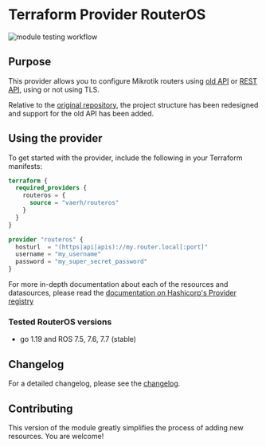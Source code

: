 # Terraform Provider RouterOS

![module testing workflow](https://github.com/vaerh/terraform-provider-routeros/actions/workflows/module_testing.yml/badge.svg?branch=main)

## Purpose

This provider allows you to configure Mikrotik routers using [old API](https://help.mikrotik.com/docs/display/ROS/API) 
or [REST API](https://help.mikrotik.com/docs/display/ROS/REST+API), using or not using TLS.

Relative to the [original repository](https://github.com/GNewbury1/terraform-provider-routeros), 
the project structure has been redesigned and support for the old API has been added.

## Using the provider

To get started with the provider, include the following in your Terraform manifests:

```terraform
terraform {
  required_providers {
    routeros = {
      source = "vaerh/routeros"
    }
  }
}

provider "routeros" {
  hosturl  = "(https|api|apis)://my.router.local[:port]"
  username = "my_username"
  password = "my_super_secret_password"
}

```

For more in-depth documentation about each of the resources and datasources, please read the 
[documentation on Hashicorp's Provider registry](https://registry.terraform.io/providers/vaerh/routeros/latest/docs)

### Tested RouterOS versions

- go 1.19 and ROS 7.5, 7.6, 7.7 (stable)

## Changelog

For a detailed changelog, please see the [changelog](https://github.com/vaerh/terraform-provider-routeros/releases).

## Contributing
This version of the module greatly simplifies the process of adding new resources.
You are welcome!
